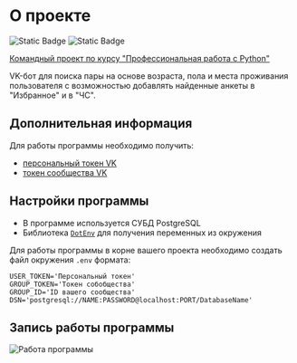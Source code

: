 # О проекте
![Static Badge](https://img.shields.io/badge/python%20-%20black?logo=python&logoColor=%23FFDE56)
![Static Badge](https://img.shields.io/badge/postgresql%20-%20black?logo=postgresql)

[Командный проект по курсу "Профессиональная работа с Python"](https://github.com/netology-code/adpy-team-diplom/tree/main)

VK-бот для поиска пары на основе возраста, пола и места проживания пользователя с возможностью добавлять найденные анкеты в "Избранное" и в "ЧС".

## Дополнительная информация
Для работы программы необходимо получить:
- [персональный токен VK](https://dev.vk.com/api/access-token/getting-started)
- [токен сообщества VK](https://dev.vk.com/api/access-token/getting-started)

## Настройки программы
- В программе используется СУБД PostgreSQL
- Библиотека [`DotEnv`](https://habr.com/ru/post/472674/) для получения переменных из окружения

Для работы программы в корне вашего проекта необходимо создать файл окружения `.env` формата:
```
USER_TOKEN='Персональный токен' 
GROUP_TOKEN='Токен собобщества' 
GROUP_ID='ID вашего сообщества' 
DSN='postgresql://NAME:PASSWORD@localhost:PORT/DatabaseName'
```
## Запись работы программы
![Работа программы](/gif/vkinder.gif)